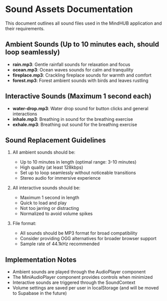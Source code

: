 
# Sound Assets Documentation

This document outlines all sound files used in the MindHUB application and their requirements.

## Ambient Sounds (Up to 10 minutes each, should loop seamlessly)

- **rain.mp3**: Gentle rainfall sounds for relaxation and focus
- **ocean.mp3**: Ocean waves sounds for calm and tranquility
- **fireplace.mp3**: Crackling fireplace sounds for warmth and comfort
- **forest.mp3**: Forest ambient sounds with birds and leaves rustling

## Interactive Sounds (Maximum 1 second each)

- **water-drop.mp3**: Water drop sound for button clicks and general interactions
- **inhale.mp3**: Breathing in sound for the breathing exercise
- **exhale.mp3**: Breathing out sound for the breathing exercise

## Sound Replacement Guidelines

1. All ambient sounds should be:
   - Up to 10 minutes in length (optimal range: 3-10 minutes)
   - High quality (at least 128kbps)
   - Set up to loop seamlessly without noticeable transitions
   - Stereo audio for immersive experience

2. All interactive sounds should be:
   - Maximum 1 second in length
   - Quick to load and play
   - Not too jarring or distracting
   - Normalized to avoid volume spikes

3. File format:
   - All sounds should be MP3 format for broad compatibility
   - Consider providing OGG alternatives for broader browser support
   - Sample rate of 44.1kHz recommended

## Implementation Notes

- Ambient sounds are played through the AudioPlayer component
- The MiniAudioPlayer component provides controls when minimized
- Interactive sounds are triggered through the SoundContext
- Volume settings are saved per user in localStorage (and will be moved to Supabase in the future)

